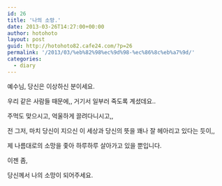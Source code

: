 ```yaml
---
id: 26
title: '나의 소망.'
date: 2013-03-26T14:27:00+00:00
author: hotohoto
layout: post
guid: http://hotohoto82.cafe24.com/?p=26
permalink: '/2013/03/%eb%82%98%ec%9d%98-%ec%86%8c%eb%a7%9d/'
categories:
  - diary
---
```

예수님, 당신은 이상하신 분이세요.

우리 같은 사람들 때문에,, 거기서 일부러 죽도록 계셨데요..

주먹도 맞으시고, 억울하게 끌려다니시고,,

전 그저, 마치 당신이 지으신 이 세상과 당신의 뜻을 꽤나 잘 헤아리고 있다는 듯이,,

제 나름대로의 소망을 좇아 하루하루 살아가고 있을 뿐입니다.

이젠 좀,

당신께서 나의 소망이 되어주세요.

